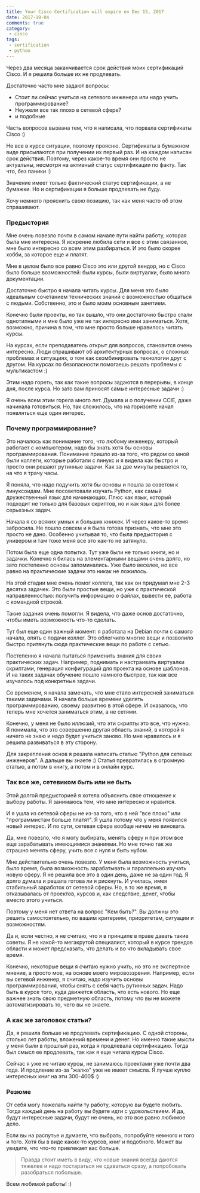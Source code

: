 ```yaml
---
title: Your Cisco Certification will expire on Dec 15, 2017
date: 2017-10-04
comments: true
category:
 - cisco
tags:
 - certification
 - python
---
```


Через два месяца заканчивается срок действия моих сертификаций Cisco.
И я решила больше их не продлевать.

Достаточно часто мне задают вопросы:

* Стоит ли сейчас учиться на сетевого инженера или надо учить программирование?
* Неужели все так плохо в сетевой сфере?
* и подобные

Часть вопросов вызвана тем, что я написала, что порвала сертификаты Cisco :)

Не все в курсе ситуации, поэтому проясню.
Сертификаты в бумажном виде присылаются при получении их первый раз.
И на каждом написан срок действия.
Поэтому, через какое-то время они просто не актуальны, несмотря на активный статус сертификации по факту.
Так что, без паники :)

Значение имеет только фактический статус сертификации, а не бумажки.
Но и сертификации я больше продлевать не буду.

Хочу немного прояснить свою позицию, так как меня часто об этом спрашивают.

### Предыстория

Мне очень повезло почти в самом начале пути найти работу, которая была мне интересна.
Я искренне любила сети и все с этим связанное, мне было интересно со всем этим разбираться.
И это было скорее хобби, за которое еще и платят.

Мне в целом было все равно Cisco это или другой вендор, но с Cisco было больше возможностей: были курсы, были виртуалки, было много документации.

Достаточно быстро я начала читать курсы.
Для меня это было идеальным сочетанием технических знаний с возможностью общаться с людьми.
Собственно, это и было моим основным занятием.

Конечно были проекты, но так вышло, что они достаточно быстро стали однотипными и мне было уже не так интересно ими заниматься.
Хотя, возможно, причина в том, что мне просто больше нравилось читать курсы.

На курсах, если преподаватель открыт для вопросов, становится очень интересно.
Люди спрашивают об архитектурных вопросах, о сложных проблемах и ситуациях,
о том как скомбинировать технологии друг с другом.
На курсах по безопасности помогаешь решать проблемы с мультикастом :)


Этим надо гореть, так как такие вопросы задаются в перерывы, в конце дня, после курса.
Но зато вам приносят самые интересные задачи :)

Я очень всем этим горела много лет.
Думала и о получении CCIE, даже начинала готовиться.
Но, так сложилось, что на горизонте начал появляться еще один интерес.

### Почему программирование?

Это началось как понимание того, что любому инженеру, который работает с компьютером, надо бы знать хотя бы основы программирования.
Понимание пришло из-за того, что рядом со мной были коллеги, которые работали с линукс и я видела как быстро и просто они решают рутинные задачи.
Как за две минуты решается то, на что я трачу часы.


Я поняла, что надо подучить хотя бы основы и пошла за советом к линуксоидам.
Мне посоветовали изучать Python, как самый дружественный язык для начинающих.
Плюс как язык, который подходит не только для базовых скриптов, но и как язык для более серьезных задач.


Начала я со всяких умных и больших книжек.
И через какое-то время забросила.
Не пошло совсем и я была готова признать, что мне это просто не дано.
Особенно учитывая то, что была предыстория с универом и там тоже меня все это как-то не затянуло.

Потом была еще одна попытка.
Тут уже были не только книги, но и задачки.
Конечно я билась на элементарными вещами очень долго, но зато постепенно основы запоминались.
Уже было веселее, но все равно на практические задачи это никак не ложилось.

На этой стадии мне очень помог коллега, так как он придумал мне 2-3 десятка задачек.
Это были простые вещи, но уже с практической направленностью: получить информацию о файлах, вывести ее, работа с командной строкой.

Такие задания очень помогли.
Я видела, что даже основ достаточно, чтобы иметь возможность что-то сделать.

Тут был еще один важный момент: я работала на Debian почти с самого начала, опять с подачи коллег.
Это облегчило многие вещи и позволило быстро притянуть сюда практические вещи по работе с сетью.


Постепенно я начала пытаться применить знания для своих практических задач.
Например, поднимать и настраивать виртуалки скриптами, генерация конфигураций для проекта на основе шаблонов.
И на таких задачах обучение пошло намного быстрее, так как все изучалось под конкретные задачи.


Со временем, я начала замечать, что мне стало интересней заниматься такими задачами.
Я начала больше времени уделять программированию, своему развитию в этой сфере.
И оказалось, что теперь мне хочется заниматься этим, а не сетями.

Конечно, у меня не было иллюзий, что эти скрипты это все, что нужно.
Я понимала, что это совершенно другая область знаний, в которой я ничего не знаю и надо будет учиться заново.
Но мне нравилось и я решила развиваться в эту сторону.

Для закрепления основ я решила написать статью "Python для сетевых инженеров".
А дальше вы знаете :)
Статья превратилась в огромную статью, а потом в книгу, а потом и в онлайн курс.


### Так все же, сетевиком быть или не быть

Этой долгой предысторией я хотела объяснить свое отношение к выбору работы.
Я занимаюсь тем, что мне интересно и нравится.

И я ушла из сетевой сферы не из-за того, что в ней "все плохо" или "программистам больше платят".
Я ушла потому что у меня появился новый интерес.
И по сути, сетевая сфера вообще ничем не виновата.

Да, мне повезло, что я могу выбирать, менять сферу и при этом все еще зарабатывать имеющимися знаниями.
Но мне точно так же страшно менять сферу, учить все с нуля и быть нубом.

Мне действительно очень повезло.
У меня была возможность учиться, было время, была возможность зарабатывать и параллельно изучать новую сферу.
Я не решила все это в один день, даже не за один год.
Я долго думала и решала готова ли я рискнуть.
И училась, имея стабильный заработок от сетевой сферы.
Но, в то же время, я отказывалась от проектов, курсов и, как следствие, денег, чтобы вместо этого учиться.

Поэтому у меня нет ответа на вопрос "Кем быть?".
Вы должны это решить самостоятельно, по вашим критериям, приоритетам, ситуации и возможностям.


Да и, если честно, я не считаю, что я в принципе в праве давать такие советы.
Я не какой-то мегакрутой специалист, который в курсе трендов области и может предсказать, что делать и во что вкладывать свое время.

Конечно, некоторые вещи я считаю нужно учить, но это не экспертное мнение, а просто мое, на основе моего мировоззрения.
Например, если вы сетевой инженер, я считаю, надо изучить основы программирования, чтобы снять с себя часть рутинных задач.
Надо быть в курсе того, куда движется область, что есть нового.
Но еще важнее знать свою предметную область, потому что вы не можете автоматизировать то, чего вы не знаете.


### А как же заголовок статьи?

Да, я решила больше не продлевать сертификацию.
С одной стороны, столько лет работы, вложений времени и денег.
Но именно такие мысли у меня были в прошлый раз, когда я продлевала сертификацию.
Тогда был смысл ее продлевать, так как я еще читала курсы Cisco.

Сейчас я уже не читаю курсы, не занимаюсь проектами уже почти два года.
И продление из-за "жалко" уже не имеет смысла.
Я лучше куплю интересных книг на эти 300-400$ :)


### Резюме

От себя могу пожелать найти ту работу, которую вы будете любить.
Тогда каждый день на работу вы будете идти с удовольствием.
И да, будут интересные задачи, будут не очень, но это все равно любимое дело.

Если вы на распутье и думаете, что выбрать, попробуйте немного и того и того.
Хотя бы в виде каких-то курсов, книг и подобного.
Может вы увидите, что что-то привлекает вас больше.

> Правда стоит иметь в виду, что новые знания всегда даются тяжелее и надо постараться не сдаваться сразу,  а попробовать разобраться побольше.


Всем любимой работы! :)

